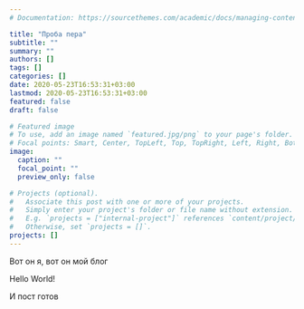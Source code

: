 ```yaml
---
# Documentation: https://sourcethemes.com/academic/docs/managing-content/

title: "Проба пера"
subtitle: ""
summary: ""
authors: []
tags: []
categories: []
date: 2020-05-23T16:53:31+03:00
lastmod: 2020-05-23T16:53:31+03:00
featured: false
draft: false

# Featured image
# To use, add an image named `featured.jpg/png` to your page's folder.
# Focal points: Smart, Center, TopLeft, Top, TopRight, Left, Right, BottomLeft, Bottom, BottomRight.
image:
  caption: ""
  focal_point: ""
  preview_only: false

# Projects (optional).
#   Associate this post with one or more of your projects.
#   Simply enter your project's folder or file name without extension.
#   E.g. `projects = ["internal-project"]` references `content/project/deep-learning/index.md`.
#   Otherwise, set `projects = []`.
projects: []
---
```

Вот он я, вот он мой блог

Hello World!

И пост готов



